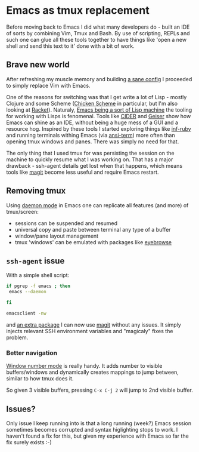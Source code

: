 # Emacs as tmux replacement

Before moving back to Emacs I did what many developers do - built an IDE of sorts by
combining Vim, Tmux and Bash. By use of scripting, REPLs and such one can
glue all these tools together to have things like 'open a new shell and send this text to it'
done with a bit of work.

## Brave new world

After refreshing my muscle memory and building [a sane config](https://github.com/lukaszkorecki/cult-leader) I proceeded to simply replace Vim with Emacs.

One of the reasons for switching was that I get write a lot of Lisp - mostly Clojure and some Scheme ([Chicken Scheme](http://call-cc.org/) in particular, but I'm also looking at [Racket](https://racket-lang.org)). Naturaly, [Emacs being a sort of Lisp machine](https://www.emacswiki.org/emacs/LispMachine) the tooling for working with Lisps is fenomenal. Tools like [CIDER](https://github.com/clojure-emacs/cider) and [Geiser](http://www.nongnu.org/geiser/) show how Emacs can shine as an IDE, without being a huge mess of a GUI and a resource hog.
Inspired by these tools I started exploring things like [inf-ruby](https://github.com/nonsequitur/inf-ruby) and running terminals withing Emacs (via [ansi-term](https://www.emacswiki.org/emacs/AnsiTerm))  more often than opening tmux windows and panes. There was simply no need for that.

The only thing that I used tmux for was persisting the session on the machine to quickly resume what I was working on. That has a major drawback - ssh-agent details get lost when that happens, which means tools like [magit](https://magit.vc/) become less useful and require Emacs restart.

## Removing tmux

 Using [daemon mode](https://www.emacswiki.org/emacs/EmacsAsDaemon) in Emacs one can replicate all features (and more) of tmux/screen:

 - sessions can be suspended and resumed
 - universal copy and paste between terminal any type of a buffer
 - window/pane layout management
 - tmux 'windows' can be emulated with packages like [eyebrowse](https://github.com/wasamasa/eyebrowse)



 ## `ssh-agent` issue

 With a simple shell script:

 ```bash
 if pgrep -f emacs ; then
  emacs --daemon

fi

emacsclient -nw

 ```

 and [an extra package](https://github.com/lukaszkorecki/cult-leader/commit/17ed38e4fe5e6b6f2140ebf97e5b798118b652a7) I can now use [magit](https://magit.vc/) without any issues. It simply injects relevant SSH environment variables and "magicaly" fixes the problem.

### Better navigation

[Window number mode](https://github.com/lukaszkorecki/cult-leader/commit/4f216427134d68f6e193bb43ab5cdaca2a7b26b8) is really handy. It adds number to visible buffers/windows and dynamically creates mappings to jump between, similar to how tmux does it.

So given 3 visible buffers, pressing `C-x C-j 2` will jump to 2nd visible buffer.

## Issues?

Only issue I keep running into is that a long running (week?) Emacs session sometimes becomes corrupted and syntax higlighting stops to work.
I haven't found a fix for this, but given my experience with Emacs so far the fix surely exists :-)
